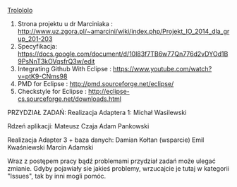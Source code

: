 <a target="_blank" href="https://www.youtube.com/watch?v=iSHG_B4GhFg">Trolololo</a>

1. Strona projektu u dr Marciniaka : http://www.uz.zgora.pl/~amarcini/wiki/index.php/Projekt_IO_2014_dla_grup_201-203
2. Specyfikacja: https://docs.google.com/document/d/10l83f7TB6w77Qn776d2vDYOd1B9PsNnT3kOVqsfrQ3w/edit
3. Integrating Github With Eclipse : https://www.youtube.com/watch?v=ptK9-CNms98
4. PMD for Eclipse : http://pmd.sourceforge.net/eclipse/
5. Checkstyle for Eclipse : http://eclipse-cs.sourceforge.net/downloads.html

PRZYDZIAŁ ZADAŃ:
Realizacja Adaptera 1:
  Michał Wasilewski

Rdzeń aplikacji:
  Mateusz Czaja
  Adam Pankowski

Realizacja Adapter 3 + baza danych:
  Damian Kołtan (wsparcie)
  Emil Kwaśniewski
  Marcin Adamski
  
Wraz z postępem pracy bądź problemami przydział zadań może ulegać zmianie. 
Gdyby pojawiały sie jakieś problemy, wrzucajcie je tutaj w kategorii "Issues", tak by inni mogli pomóc.
